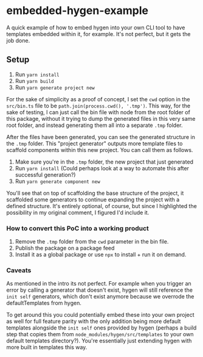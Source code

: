 # embedded-hygen-example
A quick example of how to embed hygen into your own CLI tool to have templates embedded within it, for example. It's not perfect, but it gets the job done.
## Setup
1. Run `yarn install`
2. Run `yarn build`
3. Run `yarn generate project new`

For the sake of simplicity as a proof of concept, I set the `cwd` option in the `src/bin.ts` file to be `path.join(process.cwd(), '.tmp')`. This way, for the sake of testing, I can just call the bin file with node from the root folder of this package, without it trying to dump the generated files in this very same root folder, and instead generating them all into a separate `.tmp` folder. 

After the files have been generated, you can see the generated structure in the `.tmp` folder. This "project generator" outputs more template files to scaffold components within this new project. You can call them as follows.

1. Make sure you're in the `.tmp` folder, the new project that just generated
2. Run `yarn install` (Could perhaps look at a way to automate this after successful generation?)
3. Run `yarn generate component new`

You'll see that on top of scaffolding the base structure of the project, it scaffolded some generators to continue expanding the project with a defined structure. It's entirely optional, of course, but since I highlighted the possibility in my original comment, I figured I'd include it.

### How to convert this PoC into a working product
1. Remove the `.tmp` folder from the `cwd` parameter in the bin file.
2. Publish the package on a package feed
3. Install it as a global package or use `npx` to install + run it on demand.

### Caveats
As mentioned in the intro its not perfect. For example when you trigger an error by calling a generator that doesn't exist, hygen will still reference the `init self` generators, which don't exist anymore because we overrode the defaultTemplates from hygen.

To get around this you could potentially embed these into your own project as well for full feature parity with the only addition being more default templates alongside the `init self` ones provided by hygen (perhaps a build step that copies them from `node_modules/hygen/src/templates` to your own default templates directory?). You're essentially just extending hygen with more built in templates this way.
